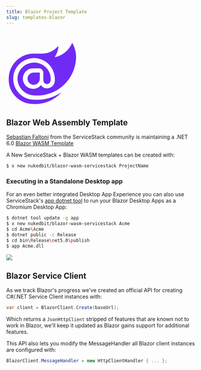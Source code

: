 ```yaml
---
title: Blazor Project Template
slug: templates-blazor
---
```


<div class="my-8 ml-20"><svg style="max-width:200px" fill="none" viewBox="-10.12021875 -53.60951036 339.95397529 343.02235093" xmlns="http://www.w3.org/2000/svg">
    <path d="m303.935 88.479c-6.598 41.362-27.653 79.041-59.42 106.335s-72.185 42.433-114.064 42.723c-8.483.326-16.977-.19-25.358-1.539a77.723 77.723 0 0 1 -64.63-73.266 75.479 75.479 0 0 1 22.14-52.762 75.46 75.46 0 0 1 105.885-.748 75.478 75.478 0 0 1 22.884 52.443c.317 12.51-5.102 23.483-16.239 23.8-11.899 0-17.477-8.491-17.477-19.934v-31.797a19.478 19.478 0 0 0 -19.323-19.494h-26.653a46.386 46.386 0 0 0 -39.119 20.961 46.399 46.399 0 0 0 31.587 71.268 46.392 46.392 0 0 0 41.8-14.911l.932-1.39.933 1.543a32.82 32.82 0 0 0 27.986 13.328 36.992 36.992 0 0 0 34.268-38.671 100.64 100.64 0 0 0 -2.761-24.577c-4.943-22.734-18.126-42.834-37.008-56.423a94.153 94.153 0 0 0 -125.236 13.718 94.175 94.175 0 0 0 -23.92 63.097 95.352 95.352 0 0 0 27.473 65.824 95.331 95.331 0 0 0 65.448 28.344s6.98.635 14.849.454a200.94 200.94 0 0 0 107.769-32.155c.457-.318.914.317.61.78a158.177 158.177 0 0 1 -123.225 50.396 111.185 111.185 0 0 1 -80.961-32.871 111.215 111.215 0 0 1 -32.215-81.232 115.099 115.099 0 0 1 46.223-92.17 112.704 112.704 0 0 1 66.497-21.953h35.772a100.637 100.637 0 0 0 74.247-32.784 1.39 1.39 0 0 1 .755-.431 1.418 1.418 0 0 1 1.52.663c.153.257.222.555.197.854a100.93 100.93 0 0 1 -15.608 45.14 1.386 1.386 0 0 0 .115 1.511 1.387 1.387 0 0 0 1.424.507 108.158 108.158 0 0 0 75.198-62.013c.173-.277.411-.507.695-.67a1.902 1.902 0 0 1 1.869 0c.284.162.523.392.694.67a137.098 137.098 0 0 1 13.447 87.432zm-189.964 44.858a27.823 27.823 0 0 0 -27.293 33.255 27.83 27.83 0 0 0 21.862 21.865 27.824 27.824 0 0 0 33.251-27.296v-25.977a2.007 2.007 0 0 0 -1.904-1.904z" fill="#702af7"/>
</svg></div>

## Blazor Web Assembly Template

[Sebastian Faltoni](https://github.com/nukedbit) from the ServiceStack community is maintaining a .NET 6.0 [Blazor WASM Template](https://github.com/nukedbit/blazor-wasm-servicestack)

A New ServiceStack + Blazor WASM templates can be created with:

```bash
$ x new nukedbit/blazor-wasm-servicestack ProjectName
```

### Executing in a Standalone Desktop app

For an even better integrated Desktop App Experience you can also use ServiceStack's [app dotnet tool](https://docs.servicestack.net/netcore-windows-desktop) to run your Blazor Desktop Apps as a Chromium Desktop App:

```bash
$ dotnet tool update -g app
$ x new nukedbit/blazor-wasm-servicestack Acme
$ cd Acme\Acme
$ dotnet public -c Release
$ cd bin\Release\net5.0\publish
$ app Acme.dll
```

![](https://raw.githubusercontent.com/nukedbit/blazor-wasm-servicestack/master/blazor-wasm-servicestack.png)

## Blazor Service Client

As we track Blazor's progress we've created an official API for creating C#/.NET Service Client instances with:

```csharp
var client = BlazorClient.Create(baseUrl);
```

Which returns a `JsonHttpClient` stripped of features that are known not to work in Blazor, we'll keep it updated as Blazor gains support for additional features.

This API also lets you modify the MessageHandler all Blazor client instances are configured with:

```csharp
BlazorClient.MessageHandler = new HttpClientHandler { ... };
```
